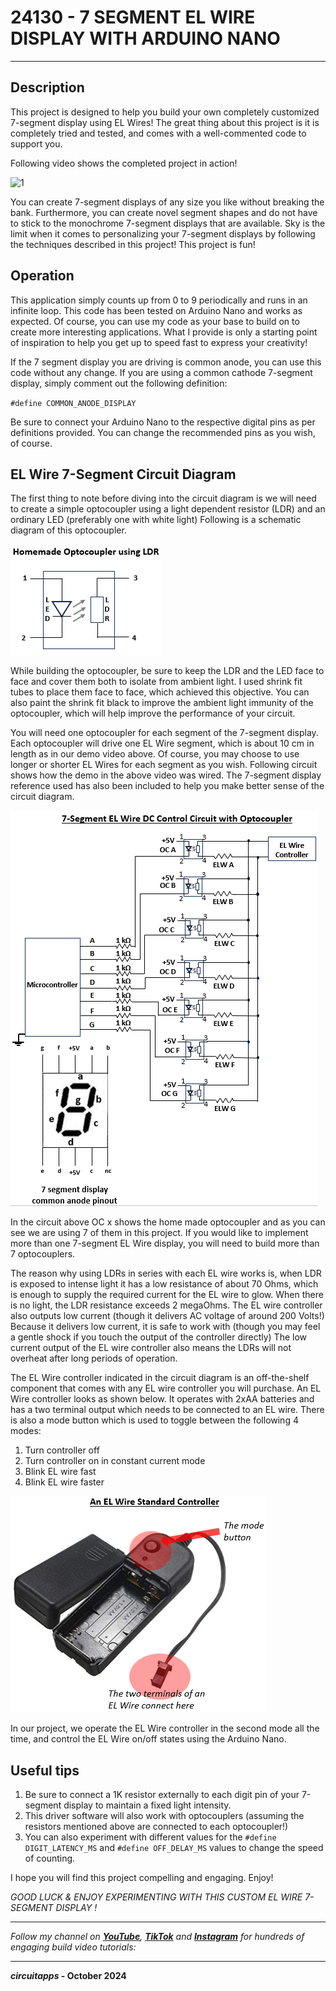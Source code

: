 # 24130 - 7 SEGMENT EL WIRE DISPLAY WITH ARDUINO NANO
---
## Description
This project is designed to help you build your own completely customized 7-segment display using EL Wires! The great thing about this project is it is completely tried and tested, and comes with a well-commented code to support you.

Following video shows the completed project in action!

![1][]

You can create 7-segment displays of any size you like without breaking the bank. Furthermore, you can create novel segment shapes and do not have to stick to the monochrome 7-segment displays that are available. Sky is the limit when it comes to personalizing your 7-segment displays by following the techniques described in this project! This project is fun!

## Operation
This application simply counts up from 0 to 9 periodically and runs in an infinite loop. This code has been tested on Arduino Nano and works as expected. Of course, you can use my code as your base to build on to create more interesting applications. What I provide is only a starting point of inspiration to help you get up to speed fast to express your creativity!

If the 7 segment display you are driving is common anode, you can use this code without any change. If you are using a common cathode 7-segment display, simply comment out the following definition:

`#define COMMON_ANODE_DISPLAY`

Be sure to connect your Arduino Nano to the respective digital pins as per definitions provided. You can change the recommended pins as you wish, of course.

## EL Wire 7-Segment Circuit Diagram

The first thing to note before diving into the circuit diagram is we will need to create a simple optocoupler using a light dependent resistor (LDR) and an ordinary LED (preferably one with white light) Following is a schematic diagram of this optocoupler.

![2][]

While building the optocoupler, be sure to keep the LDR and the LED face to face and cover them both to isolate from ambient light. I used shrink fit tubes to place them face to face, which achieved this objective. You can also paint the shrink fit black to improve the ambient light immunity of the optocoupler, which will help improve the performance of your circuit.

You will need one optocoupler for each segment of the 7-segment display. Each optocoupler will drive one EL Wire segment, which is about 10 cm in length as in our demo video above. Of course, you may choose to use longer or shorter EL Wires for each segment as you wish. Following circuit shows how the demo in the above video was wired. The 7-segment display reference used has also been included to help you make better sense of the circuit diagram.

![3][]

In the circuit above OC x shows the home made optocoupler and as you can see we are using 7 of them in this project. If you would like to implement more than one 7-segment EL Wire display, you will need to build more than 7 optocouplers.

The reason why using LDRs in series with each EL wire works is, when LDR is exposed to intense light it has a low resistance of about 70 Ohms, which is enough to supply the required current for the EL wire to glow. When there is no light, the LDR resistance exceeds 2 megaOhms. The EL wire controller also outputs low current (though it delivers AC voltage of around 200 Volts!) Because it delivers low current, it is safe to work with (though you may feel a gentle shock if you touch the output of the controller directly) The low current output of the EL wire controller also means the LDRs will not overheat after long periods of operation. 

The EL Wire controller indicated in the circuit diagram is an off-the-shelf component that comes with any EL wire controller you will purchase. An EL Wire controller looks as shown below. It operates with 2xAA batteries and has a two terminal output which needs to be connected to an EL wire. There is also a mode button which is used to toggle between the following 4 modes:
1. Turn controller off
2. Turn controller on in constant current mode
3. Blink EL wire fast
4. Blink EL wire faster

![4][]

In our project, we operate the EL Wire controller in the second mode all the time, and control the EL Wire on/off states using the Arduino Nano.

## Useful tips
1. Be sure to connect a 1K resistor externally to each digit pin of your 7-segment display to maintain a fixed light intensity.
2. This driver software will also work with optocouplers (assuming the resistors mentioned above are connected to each optocoupler!)
3. You can also experiment with different values for the `#define DIGIT_LATENCY_MS` and `#define OFF_DELAY_MS` values to change the speed of counting.

I hope you will find this project compelling and engaging. Enjoy!

*GOOD LUCK & ENJOY EXPERIMENTING WITH THIS CUSTOM EL WIRE 7-SEGMENT DISPLAY !*

---
*Follow my channel on **[YouTube][5]**, **[TikTok][6]** and **[Instagram][7]** for hundreds of engaging build video tutorials:*

---

***circuitapps* - October 2024**

[1]: ./24130_EL_Wire_7-segment_Display_ANIMATED_GIF_PROJECT_29102024.gif
[2]: ./homemade_optocoupler.png
[3]: ./Seven_segment_EL_Wire_circuit.png
[4]: ./EL_wire_controller.png
[5]: https://www.youtube.com/@circuitapps
[6]: https://www.tiktok.com/@circuitappschannel
[7]: https://www.instagram.com/youtubecircuitapps


